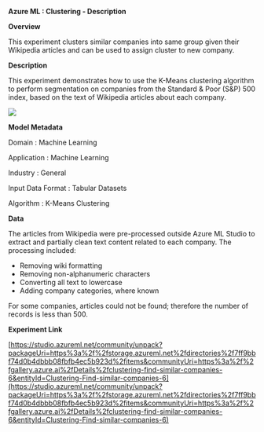 
**Azure ML : Clustering - Description**

**Overview**

This experiment clusters similar companies into same group given their Wikipedia articles and can be used to assign cluster to new company.

**Description**

This experiment demonstrates how to use the K-Means clustering algorithm to perform segmentation on companies from the Standard & Poor (S&P) 500 index, based on the text of Wikipedia articles about each company.

![](azureml-clustering-description_files/image003.png)

**Model Metadata**

Domain : Machine Learning

Application : Machine Learning

Industry : General

Input Data Format : Tabular Datasets

Algorithm : K-Means Clustering

**Data**

The articles from Wikipedia were pre-processed outside Azure ML Studio to extract and partially clean text content related to each company. The processing included:

*   Removing wiki formatting
*   Removing non-alphanumeric characters
*   Converting all text to lowercase
*   Adding company categories, where known

For some companies, articles could not be found; therefore the number of records is less than 500.

**Experiment Link**

[https://studio.azureml.net/community/unpack?packageUri=https%3a%2f%2fstorage.azureml.net%2fdirectories%2f7ff9bbf74d0b4dbbb08fbfb4ec5b923d%2fitems&communityUri=https%3a%2f%2fgallery.azure.ai%2fDetails%2fclustering-find-similar-companies-6&entityId=Clustering-Find-similar-companies-6](https://studio.azureml.net/community/unpack?packageUri=https%3a%2f%2fstorage.azureml.net%2fdirectories%2f7ff9bbf74d0b4dbbb08fbfb4ec5b923d%2fitems&communityUri=https%3a%2f%2fgallery.azure.ai%2fDetails%2fclustering-find-similar-companies-6&entityId=Clustering-Find-similar-companies-6)